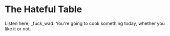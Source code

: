 # The Hateful Table
 
Listen here, _fuck_wad. You're going to cook something today, whether you like it or not.
